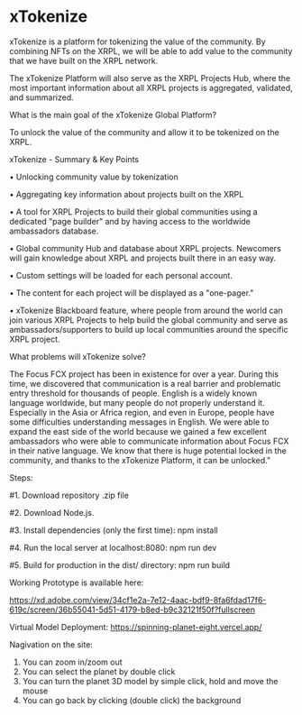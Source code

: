 # xTokenize
xTokenize is a platform for tokenizing the value of the community. By combining NFTs on the XRPL, we will be able to add value to the community that we have built on the XRPL network.

The xTokenize Platform will also serve as the XRPL Projects Hub, where the most important information about all XRPL projects is aggregated, validated, and summarized.

What is the main goal of the xTokenize Global Platform?

To unlock the value of the community and allow it to be tokenized on the XRPL.

xTokenize - Summary & Key Points

• Unlocking community value by tokenization

• Aggregating key information about projects built on the XRPL

• A tool for XRPL Projects to build their global communities using a dedicated "page builder" and by having access to the worldwide ambassadors database.

• Global community Hub and database about XRPL projects. Newcomers will gain knowledge about XRPL and projects built there in an easy way.

• Custom settings will be loaded for each personal account.

• The content for each project will be displayed as a "one-pager."

• xTokenize Blackboard feature, where people from around the world can join various XRPL Projects to help build the global community and serve as ambassadors/supporters to build up local communities around the specific XRPL project.

What problems will xTokenize solve?

The Focus FCX project has been in existence for over a year. During this time, we discovered that communication is a real barrier and problematic entry threshold for thousands of people. English is a widely known language worldwide, but many people do not properly understand it. Especially in the Asia or Africa region, and even in Europe, people have some difficulties understanding messages in English. We were able to expand the east side of the world because we gained a few excellent ambassadors who were able to communicate information about Focus FCX in their native language. We know that there is huge potential locked in the community, and thanks to the xTokenize Platform, it can be unlocked."



Steps:

#1.	Download repository .zip file

#2.	Download Node.js.

#3. Install dependencies (only the first time):
npm install

#4. Run the local server at localhost:8080:
npm run dev

#5. Build for production in the dist/ directory:
npm run build



Working Prototype is available here:

https://xd.adobe.com/view/34cf1e2a-7e12-4aac-bdf9-8fa6fdad17f6-619c/screen/36b55041-5d51-4179-b8ed-b9c32121f50f?fullscreen

Virtual Model Deployment:
https://spinning-planet-eight.vercel.app/

Nagivation on the site:
1. You can zoom in/zoom out
2. You can select the planet by double click
3. You can turn the planet 3D model by simple click, hold and move the mouse
4. You can go back by clicking (double click) the background



